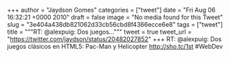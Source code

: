 
+++
author = "Jaydson Gomes"
categories = ["tweet"]
date = "Fri Aug 06 16:32:21 +0000 2010"
draft = false
image = "No media found for this Tweet"
slug = "3e404a438db821062d33cb56cbd8f4366ecce6e8"
tags = ["tweet"]
title = """RT: @alexpuig: Dos juegos..."""
tweet = true
tweet_url = "https://twitter.com/jaydson/status/20482027852"
+++
RT: @alexpuig: Dos juegos clásicos en HTML5: Pac-Man y Helicopter http://sho.tc/1st #WebDev
